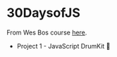 # 30DaysofJS
From Wes Bos course [here](https://javascript30.com/).

* Project 1 - JavaScript DrumKit 🥁
